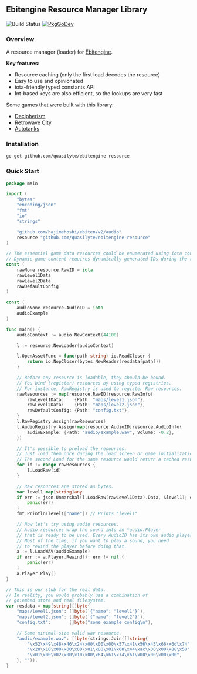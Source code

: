 ## Ebitengine Resource Manager Library

![Build Status](https://github.com/quasilyte/ebitengine-resource/workflows/Go/badge.svg)
[![PkgGoDev](https://pkg.go.dev/badge/mod/github.com/quasilyte/ebitengine-resource)](https://pkg.go.dev/mod/github.com/quasilyte/ebitengine-resource)

### Overview

A resource manager (loader) for [Ebitengine](https://github.com/hajimehoshi/ebiten).

**Key features:**

* Resource caching (only the first load decodes the resource)
* Easy to use and opinionated
* iota-friendly typed constants API
* Int-based keys are also efficient, so the lookups are very fast

Some games that were built with this library:

* [Decipherism](https://quasilyte.itch.io/decipherism)
* [Retrowave City](https://quasilyte.itch.io/retrowave-city)
* [Autotanks](https://quasilyte.itch.io/autotanks)

### Installation

```bash
go get github.com/quasilyte/ebitengine-resource
```

### Quick Start

```go
package main

import (
	"bytes"
	"encoding/json"
	"fmt"
	"io"
	"strings"

	"github.com/hajimehoshi/ebiten/v2/audio"
	resource "github.com/quasilyte/ebitengine-resource"
)

// The essential game data resources could be enumerated using iota constants.
// Dynamic game content requires dynamically generated IDs during the run time.
const (
	rawNone resource.RawID = iota
	rawLevel1Data
	rawLevel2Data
	rawDefaultConfig
)

const (
	audioNone resource.AudioID = iota
	audioExample
)

func main() {
	audioContext := audio.NewContext(44100)

	l := resource.NewLoader(audioContext)

	l.OpenAssetFunc = func(path string) io.ReadCloser {
		return io.NopCloser(bytes.NewReader(resdata[path]))
	}

	// Before any resource is loadable, they should be bound.
	// You bind (register) resources by using typed registries.
	// For instance, RawRegistry is used to register Raw resources.
	rawResources := map[resource.RawID]resource.RawInfo{
		rawLevel1Data:    {Path: "maps/level1.json"},
		rawLevel2Data:    {Path: "maps/level2.json"},
		rawDefaultConfig: {Path: "config.txt"},
	}
	l.RawRegistry.Assign(rawResources)
	l.AudioRegistry.Assign(map[resource.AudioID]resource.AudioInfo{
		audioExample: {Path: "audio/example.wav", Volume: -0.2},
	})

	// It's possible to preload the resources.
	// Just load them once during the load screen or game initialization.
	// The second Load for the same resource would return a cached result.
	for id := range rawResources {
		l.LoadRaw(id)
	}

	// Raw resources are stored as bytes.
	var level1 map[string]any
	if err := json.Unmarshal(l.LoadRaw(rawLevel1Data).Data, &level1); err != nil {
		panic(err)
	}
	fmt.Println(level1["name"]) // Prints "level1"

	// Now let's try using audio resources.
	// Audio resources wrap the sound into an *audio.Player
	// that is ready to be used. Every AudioID has its own audio player.
	// Most of the time, if you want to play a sound, you need
	// to rewind the player before doing that.
	a := l.LoadWAV(audioExample)
	if err := a.Player.Rewind(); err != nil {
		panic(err)
	}
	a.Player.Play()
}

// This is our stub for the real data.
// In reality, you would probably use a combination of
// go:embed store and real filesystem.
var resdata = map[string][]byte{
	"maps/level1.json": []byte(`{"name": "level1"}`),
	"maps/level2.json": []byte(`{"name": "level2"}`),
	"config.txt":       []byte("some example config\n"),

	// Some minimal-size valid wav resource.
	"audio/example.wav": []byte(strings.Join([]string{
		"\x52\x49\x46\x46\x24\x00\x00\x00\x57\x41\x56\x45\x66\x6d\x74",
		"\x20\x10\x00\x00\x00\x01\x00\x01\x00\x44\xac\x00\x00\x88\x58",
		"\x01\x00\x02\x00\x10\x00\x64\x61\x74\x61\x00\x00\x00\x00",
	}, "")),
}
```
